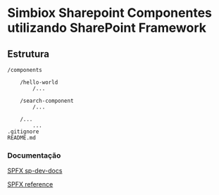 # Simbiox Sharepoint Componentes utilizando SharePoint Framework

## Estrutura

    /components

        /hello-world
            /...

        /search-component
            /...
    
        /...
            ...
    .gitignore
    README.md
    
    

### Documentação

[SPFX sp-dev-docs](https://github.com/SharePoint)

[SPFX reference](https://aka.ms/spfx-reference)